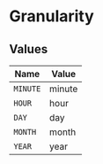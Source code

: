 # Granularity


## Values

| Name     | Value    |
| -------- | -------- |
| `MINUTE` | minute   |
| `HOUR`   | hour     |
| `DAY`    | day      |
| `MONTH`  | month    |
| `YEAR`   | year     |